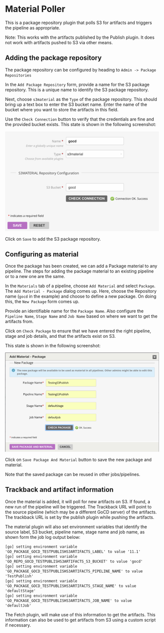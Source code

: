 # Material Poller

This is a package repository plugin that polls S3 for artifacts and triggers the pipeline as appropriate.

Note: This works with the artifacts published by the Publish plugin. It does not work with artifacts pushed to S3 via other means.

## Adding the package repository

The package repository can be configured by heading to `Admin -> Package Repositories`

In the `Add Package Repository` form, provide a name for the S3 package repository. This is a unique name to identify the S3 package repository.

Next, choose `s3material` as the `Type` of the package repository. This should bring up a text box to enter the S3 bucket name. Enter the name of the bucket where you want to store the artifacts in this field.

Use the `Check Connection` button to verify that the credentials are fine and the provided bucket exists. This state is shown in the following screenshot:

![](resources/images/material_configuration.png)

Click on `Save` to add the S3 package repository.

## Configuring as material

Once the package has been created, we can add a Package material to any pipeline. The steps for adding the package material to an existing pipeline or to a new one are the same.

In the `Materials` tab of a pipeline, choose `Add Material` and select `Package`. The `Add Material - Package` dialog comes up. Here, choose the Repository name (`gocd` in the example) and choose to define a new package. On doing this, the `New Package` form comes up.

Provide an identifiable name for the `Package Name`. Also configure the `Pipeline Name`, `Stage Name` and `Job Name` based on where we want to get the artifacts from.

Click on `Check Package` to ensure that we have entered the right pipeline, stage and job details, and that the artifacts exist on S3.

This state is shown in the following screenshot:

![](resources/images/material_package_configuration.png)

Click on `Save Package And Material` button to save the new package and material.

Note that the saved package can be reused in other jobs/pipelines.

## Trackback and artifact information

Once the material is added, it will poll for new artifacts on S3. If found, a new run of the pipeline will be triggered. The Trackback URL will point to the source pipeline (which may be a different GoCD server) of the artifacts. The trackback URL is set by the publish plugin while pushing the artifacts. 

The material plugin will also set environment variables that identify the source label, S3 bucket, pipeline name, stage name and job name, as shown form the job log output below:

```
[go] setting environment variable 'GO_PACKAGE_GOCD_TESTPUBLISHS3ARTIFACTS_LABEL' to value '11.1'
[go] setting environment variable 'GO_REPO_GOCD_TESTPUBLISHS3ARTIFACTS_S3_BUCKET' to value 'gocd'
[go] setting environment variable 'GO_PACKAGE_GOCD_TESTPUBLISHS3ARTIFACTS_PIPELINE_NAME' to value 'TestPublish'
[go] setting environment variable 'GO_PACKAGE_GOCD_TESTPUBLISHS3ARTIFACTS_STAGE_NAME' to value 'defaultStage'
[go] setting environment variable 'GO_PACKAGE_GOCD_TESTPUBLISHS3ARTIFACTS_JOB_NAME' to value 'defaultJob'
```

The Fetch plugin, will make use of this information to get the artifacts. This information can also be used to get artifacts from S3 using a custom script if necessary.